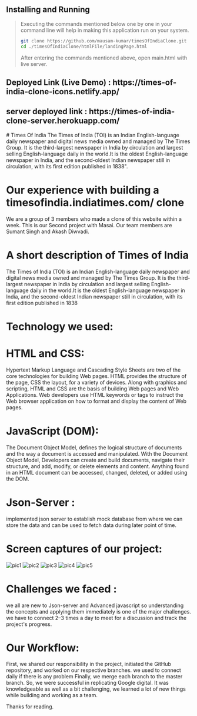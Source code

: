 ## Installing and Running
> Executing the commands mentioned below one by one in your command line will help in making this application run on your system.
> 
> ```bash
> git clone https://github.com/mausam-kumar/timesOfIndiaClone.git
> cd ./timesOfIndiaClone/htmlFile/landingPage.html
> ```
> After entering the commands mentioned above, open main.html with live server.

<h2>Deployed Link (Live Demo) : https://times-of-india-clone-icons.netlify.app/</h2>
<h2>server deployed link : https://times-of-india-clone-server.herokuapp.com/</h2>
# Times Of India
The Times of India (TOI) is an Indian English-language daily newspaper and digital news media owned and managed by The Times Group. It is the third-largest newspaper in India by circulation and largest selling English-language daily in the world.It is the oldest English-language newspaper in India, and the second-oldest Indian newspaper still in circulation, with its first edition published in 1838".

# Our experience with building a timesofindia.indiatimes.com/ clone
We are a group of 3 members who made a clone of this website within a week. This is our Second project with Masai. Our team members are Sumant Singh and Akash Diwvadi. 

# A short description of Times of India
The Times of India (TOI) is an Indian English-language daily newspaper and digital news media owned and managed by The Times Group. It is the third-largest newspaper in India by circulation and largest selling English-language daily in the world.It is the oldest English-language newspaper in India, and the second-oldest Indian newspaper still in circulation, with its first edition published in 1838

# Technology we used:
# HTML and CSS:
Hypertext Markup Language and Cascading Style Sheets are two of the core technologies for building Web pages. HTML provides the structure of the page, CSS the layout, for a variety of devices. Along with graphics and scripting, HTML and CSS are the basis of building Web pages and Web Applications. Web developers use HTML keywords or tags to instruct the Web browser application on how to format and display the content of Web pages.

# JavaScript (DOM): 
The Document Object Model, defines the logical structure of documents and the way a document is accessed and manipulated. With the Document Object Model, Developers can create and build documents, navigate their structure, and add, modify, or delete elements and content. Anything found in an HTML document can be accessed, changed, deleted, or added using the DOM.
# Json-Server : 
implemented json server to establish mock database from where we can store the data and can be used to fetch data during later point of time.

# Screen captures of our project:
![pic1](https://user-images.githubusercontent.com/42299065/143770605-664926de-ba0f-4c1d-990d-b159d4518bdf.png)
![pic2](https://user-images.githubusercontent.com/42299065/143770627-0bbc2667-345a-4967-beef-459c728651c5.png)
![pic3](https://user-images.githubusercontent.com/42299065/143770646-0abfac3d-6868-4f8c-9b18-fad60af8af5f.png)
![pic4](https://user-images.githubusercontent.com/42299065/143770652-69ade486-473a-45d7-8990-ad113409f459.png)
![pic5](https://user-images.githubusercontent.com/42299065/143770665-c918936f-d49d-493e-a6e9-9f9a72482fba.png)

# Challenges we faced :
we all are new to Json-server and Advanced javascript so understanding the concepts and applying them immediately is one of the major challenges. we have to connect 2–3 times a day to meet for a discussion and track the project's progress.

# Our Workflow:
First, we shared our responsibility in the project, initiated the GitHub repository, and worked on our respective branches. we used to connect daily if there is any problem Finally, we merge each branch to the master branch. So, we were successful in replicating Google digital. It was knowledgeable as well as a bit challenging, we learned a lot of new things while building and working as a team.

Thanks for reading.

